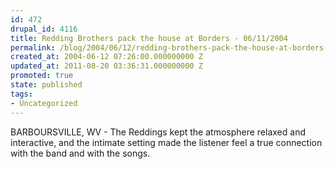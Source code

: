```yaml
---
id: 472
drupal_id: 4116
title: Redding Brothers pack the house at Borders - 06/11/2004
permalink: /blog/2004/06/12/redding-brothers-pack-the-house-at-borders-06112004
created_at: 2004-06-12 07:26:00.000000000 Z
updated_at: 2011-08-20 03:36:31.000000000 Z
promoted: true
state: published
tags:
- Uncategorized
---
```

BARBOURSVILLE, WV - The Reddings kept the atmosphere relaxed and interactive, and the intimate setting made the listener feel a true connection with the band and with the songs.
